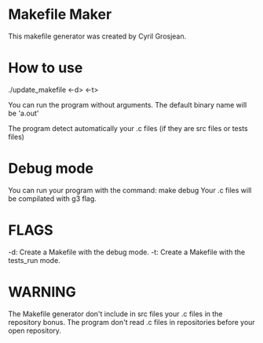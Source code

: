 # Makefile Maker
This makefile generator was created by Cyril Grosjean.

# How to use
./update_makefile <binary name> <-d> <-t>

You can run the program without arguments.
The default binary name will be 'a.out'

The program detect automatically your .c files (if they are src files or tests files)

# Debug mode

You can run your program with the command: make debug
Your .c files will be compilated with g3 flag.

# FLAGS

-d: Create a Makefile with the debug mode.
-t: Create a Makefile with the tests_run mode.

# WARNING

The Makefile generator don't include in src files your .c files in the repository bonus.
The program don't read .c files in repositories before your open repository.